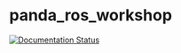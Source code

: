 # panda_ros_workshop

[![Documentation Status](https://readthedocs.org/projects/panda-ros-workshop/badge/?version=latest)](https://panda-ros-workshop.readthedocs.io/en/latest/?badge=latest)
      